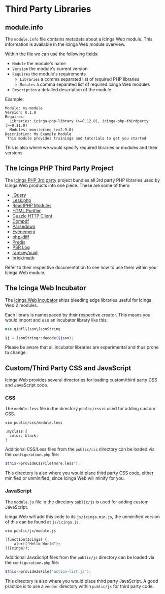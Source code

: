 # Third Party Libraries

## module.info

The `module.info` file contains metadata about a Icinga Web module. This information is available in the Icinga Web module overview. 

Within the file we can use the following fields:

* `Module` the module's name
* `Version` the module's current version
* `Requires` the module's requirements
  * `Libraries` a comma separated list of required PHP libraries
  * `Modules` a comma separated list of required Icinga Web modules
* `Description` a detailed description of the module

Example:

```
Module: my-module
Version: 0.1.0
Requires:
  Libraries: icinga-php-library (>=0.12.0), icinga-php-thirdparty (>=0.11.0)
  Modules: monitoring (>=2.9.0)
Description: My Example Module
 This module provides trainings and tutorials to get you started
```

This is also where we would specify required libraries or modules and their versions.

## The Icinga PHP Third Party Project

The [Icinga PHP 3rd party](https://github.com/Icinga/icinga-php-thirdparty) project bundles all 3rd party PHP libraries used by Icinga Web products into one piece.
These are some of them:

* [jQuery](https://github.com/components/jquery)
* [Less.php](https://github.com/wikimedia/less.php)
* [ReactPHP Modules](https://github.com/reactphp)
* [HTML Purifier](https://github.com/ezyang/htmlpurifier)
* [Guzzle HTTP Client](https://github.com/guzzle/guzzle)
* [Dompdf](https://github.com/dompdf/dompdf)
* [Parsedown](https://github.com/erusev/parsedown)
* [Événement](https://github.com/igorw/evenement)
* [php-diff](https://github.com/jfcherng/php-diff)
* [Predis](https://github.com/predis/predis)
* [PSR Log](https://github.com/php-fig/log)
* [ramsey/uuid](https://github.com/ramsey/uuid)
* [brick/math](https://github.com/brick/math)

Refer to their respective documentation to see how to use them within your Icinga Web module.

## The Icinga Web Incubator

The [Icinga Web Incubator](https://github.com/Icinga/icingaweb2-module-incubator) ships bleeding edge libraries useful for Icinga Web 2 modules.

Each library is namespaced by their respective creator. This means you would import and use an incubator library like this:

```php
use gipfl\Json\JsonString

$j = JsonString::decode($json);
```

Please be aware that all incubator libraries are experimental and thus prone to change.

## Custom/Third Party CSS and JavaScript

Icinga Web provides several directories for loading custom/third party CSS and JavaScript code.

### CSS

The `module.less` file in the directory `public/css` is used for adding custom CSS.

```
vim public/css/module.less

.myclass {
  color: black;
}
```

Additional CSS/Less files from the `public/css` directory can be loaded via the `configuration.php` file:

```php
$this->provideCssFile(more.less');
```

This directory is also where you would place third party CSS code, either minified or unminified, since Icinga Web will minify for you.

### JavaScript

The `module.js` file in the directory `public/js` is used for adding custom JavaScript.

Icinga Web will add this code to its `js/icinga.min.js`, the unminified version of this can be found at `js/icinga.js`.

```
vim public/js/module.js

(function(Icinga) {
    alert("Hello World");
}(Icinga));
```

Additional JavaScript files from the `public/js` directory can be loaded via the `configuration.php` file:

```php
$this->provideJsFile('action-list.js');
```

This directory is also where you would place third party JavaScript. A good practice is to use a `vendor` directory within `public/js` for third party code.
